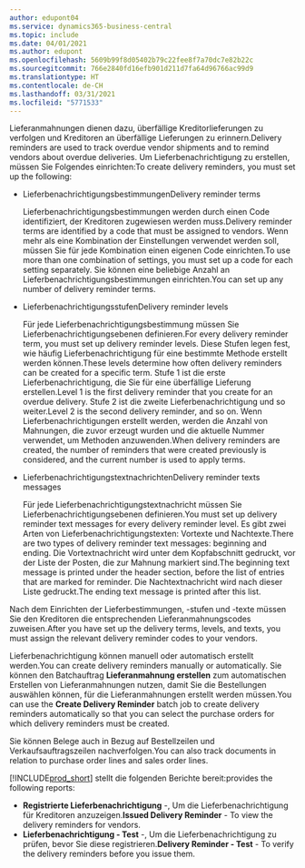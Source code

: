 ```yaml
---
author: edupont04
ms.service: dynamics365-business-central
ms.topic: include
ms.date: 04/01/2021
ms.author: edupont
ms.openlocfilehash: 5609b99f8d05402b79c22fee8f7a70dc7e82b22c
ms.sourcegitcommit: 766e2840fd16efb901d211d7fa64d96766ac99d9
ms.translationtype: HT
ms.contentlocale: de-CH
ms.lasthandoff: 03/31/2021
ms.locfileid: "5771533"
---
```

<span data-ttu-id="cc78d-101">Lieferanmahnungen dienen dazu, überfällige Kreditorlieferungen zu verfolgen und Kreditoren an überfällige Lieferungen zu erinnern.</span><span class="sxs-lookup"><span data-stu-id="cc78d-101">Delivery reminders are used to track overdue vendor shipments and to remind vendors about overdue deliveries.</span></span> <span data-ttu-id="cc78d-102">Um Lieferbenachrichtigung zu erstellen, müssen Sie Folgendes einrichten:</span><span class="sxs-lookup"><span data-stu-id="cc78d-102">To create delivery reminders, you must set up the following:</span></span>

- <span data-ttu-id="cc78d-103">Lieferbenachrichtigungsbestimmungen</span><span class="sxs-lookup"><span data-stu-id="cc78d-103">Delivery reminder terms</span></span>  

    <span data-ttu-id="cc78d-104">Lieferbenachrichtigungsbestimmungen werden durch einen Code identifiziert, der Kreditoren zugewiesen werden muss.</span><span class="sxs-lookup"><span data-stu-id="cc78d-104">Delivery reminder terms are identified by a code that must be assigned to vendors.</span></span> <span data-ttu-id="cc78d-105">Wenn mehr als eine Kombination der Einstellungen verwendet werden soll, müssen Sie für jede Kombination einen eigenen Code einrichten.</span><span class="sxs-lookup"><span data-stu-id="cc78d-105">To use more than one combination of settings, you must set up a code for each setting separately.</span></span> <span data-ttu-id="cc78d-106">Sie können eine beliebige Anzahl an Lieferbenachrichtigungsbestimmungen einrichten.</span><span class="sxs-lookup"><span data-stu-id="cc78d-106">You can set up any number of delivery reminder terms.</span></span>  

- <span data-ttu-id="cc78d-107">Lieferbenachrichtigungsstufen</span><span class="sxs-lookup"><span data-stu-id="cc78d-107">Delivery reminder levels</span></span>  

    <span data-ttu-id="cc78d-108">Für jede Lieferbenachrichtigungsbestimmung müssen Sie Lieferbenachrichtigungsebenen definieren.</span><span class="sxs-lookup"><span data-stu-id="cc78d-108">For every delivery reminder term, you must set up delivery reminder levels.</span></span> <span data-ttu-id="cc78d-109">Diese Stufen legen fest, wie häufig Lieferbenachrichtigung für eine bestimmte Methode erstellt werden können.</span><span class="sxs-lookup"><span data-stu-id="cc78d-109">These levels determine how often delivery reminders can be created for a specific term.</span></span> <span data-ttu-id="cc78d-110">Stufe 1 ist die erste Lieferbenachrichtigung, die Sie für eine überfällige Lieferung erstellen.</span><span class="sxs-lookup"><span data-stu-id="cc78d-110">Level 1 is the first delivery reminder that you create for an overdue delivery.</span></span> <span data-ttu-id="cc78d-111">Stufe 2 ist die zweite Lieferbenachrichtigung und so weiter.</span><span class="sxs-lookup"><span data-stu-id="cc78d-111">Level 2 is the second delivery reminder, and so on.</span></span> <span data-ttu-id="cc78d-112">Wenn Lieferbenachrichtigungen erstellt werden, werden die Anzahl von Mahnungen, die zuvor erzeugt wurden und die aktuelle Nummer verwendet, um Methoden anzuwenden.</span><span class="sxs-lookup"><span data-stu-id="cc78d-112">When delivery reminders are created, the number of reminders that were created previously is considered, and the current number is used to apply terms.</span></span>  

- <span data-ttu-id="cc78d-113">Lieferbenachrichtigungstextnachrichten</span><span class="sxs-lookup"><span data-stu-id="cc78d-113">Delivery reminder texts messages</span></span>  

    <span data-ttu-id="cc78d-114">Für jede Lieferbenachrichtigungstextnachricht müssen Sie Lieferbenachrichtigungsebenen definieren.</span><span class="sxs-lookup"><span data-stu-id="cc78d-114">You must set up delivery reminder text messages for every delivery reminder level.</span></span> <span data-ttu-id="cc78d-115">Es gibt zwei Arten von Lieferbenachrichtigungstexten: Vortexte und Nachtexte.</span><span class="sxs-lookup"><span data-stu-id="cc78d-115">There are two types of delivery reminder text messages: beginning and ending.</span></span> <span data-ttu-id="cc78d-116">Die Vortextnachricht wird unter dem Kopfabschnitt gedruckt, vor der Liste der Posten, die zur Mahnung markiert sind.</span><span class="sxs-lookup"><span data-stu-id="cc78d-116">The beginning text message is printed under the header section, before the list of entries that are marked for reminder.</span></span> <span data-ttu-id="cc78d-117">Die Nachtextnachricht wird nach dieser Liste gedruckt.</span><span class="sxs-lookup"><span data-stu-id="cc78d-117">The ending text message is printed after this list.</span></span>  

<span data-ttu-id="cc78d-118">Nach dem Einrichten der Lieferbestimmungen, -stufen und -texte müssen Sie den Kreditoren die entsprechenden Lieferanmahnungscodes zuweisen.</span><span class="sxs-lookup"><span data-stu-id="cc78d-118">After you have set up the delivery terms, levels, and texts, you must assign the relevant delivery reminder codes to your vendors.</span></span>  

<span data-ttu-id="cc78d-119">Lieferbenachrichtigung können manuell oder automatisch erstellt werden.</span><span class="sxs-lookup"><span data-stu-id="cc78d-119">You can create delivery reminders manually or automatically.</span></span> <span data-ttu-id="cc78d-120">Sie können den Batchauftrag **Lieferanmahnung erstellen** zum automatischen Erstellen von Lieferanmahnungen nutzen, damit Sie die Bestellungen auswählen können, für die Lieferanmahnungen erstellt werden müssen.</span><span class="sxs-lookup"><span data-stu-id="cc78d-120">You can use the **Create Delivery Reminder** batch job to create delivery reminders automatically so that you can select the purchase orders for which delivery reminders must be created.</span></span>  

<span data-ttu-id="cc78d-121">Sie können Belege auch in Bezug auf Bestellzeilen und Verkaufsauftragszeilen nachverfolgen.</span><span class="sxs-lookup"><span data-stu-id="cc78d-121">You can also track documents in relation to purchase order lines and sales order lines.</span></span>  

[!INCLUDE[prod_short](../../../includes/prod_short.md)] <span data-ttu-id="cc78d-122">stellt die folgenden Berichte bereit:</span><span class="sxs-lookup"><span data-stu-id="cc78d-122">provides the following reports:</span></span>  

- <span data-ttu-id="cc78d-123">**Registrierte Lieferbenachrichtigung** -, Um die Lieferbenachrichtigung für Kreditoren anzuzeigen.</span><span class="sxs-lookup"><span data-stu-id="cc78d-123">**Issued Delivery Reminder** - To view the delivery reminders for vendors.</span></span>  
- <span data-ttu-id="cc78d-124">**Lieferbenachrichtigung - Test** -, Um die Lieferbenachrichtigung zu prüfen, bevor Sie diese registrieren.</span><span class="sxs-lookup"><span data-stu-id="cc78d-124">**Delivery Reminder - Test** - To verify the delivery reminders before you issue them.</span></span>  
